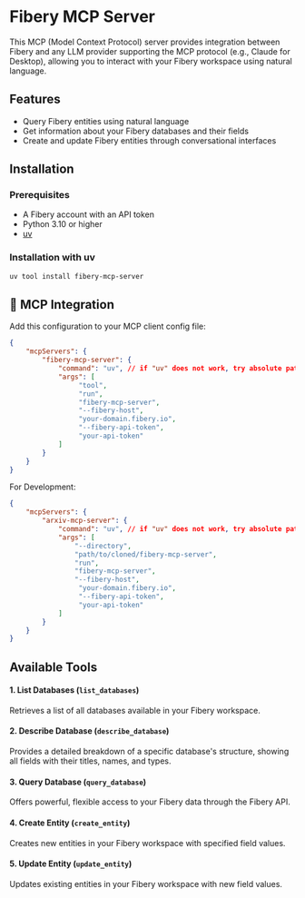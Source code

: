 # Fibery MCP Server

This MCP (Model Context Protocol) server provides integration between Fibery and any LLM provider supporting the MCP protocol (e.g., Claude for Desktop), allowing you to interact with your Fibery workspace using natural language.

## Features
- Query Fibery entities using natural language
- Get information about your Fibery databases and their fields
- Create and update Fibery entities through conversational interfaces

## Installation

### Prerequisites

- A Fibery account with an API token
- Python 3.10 or higher
- [uv](https://github.com/astral-sh/uv)

### Installation with uv

```bash
uv tool install fibery-mcp-server
```

## 🔌 MCP Integration

Add this configuration to your MCP client config file:

```json
{
    "mcpServers": {
        "fibery-mcp-server": {
            "command": "uv", // if "uv" does not work, try absolute path (i.e. /Users/username/.local/bin/uv)
            "args": [
                 "tool",
                 "run",
                 "fibery-mcp-server",
                 "--fibery-host",
                 "your-domain.fibery.io",
                 "--fibery-api-token",
                 "your-api-token"
            ]
        }
    }
}
```

For Development:

```json
{
    "mcpServers": {
        "arxiv-mcp-server": {
            "command": "uv", // if "uv" does not work, try absolute path (i.e. /Users/username/.local/bin/uv)
            "args": [
                "--directory",
                "path/to/cloned/fibery-mcp-server",
                "run",
                "fibery-mcp-server",
                "--fibery-host",
                 "your-domain.fibery.io",
                 "--fibery-api-token",
                 "your-api-token"
            ]
        }
    }
}
```

## Available Tools

#### 1. List Databases (`list_databases`)

Retrieves a list of all databases available in your Fibery workspace.

#### 2. Describe Database (`describe_database`)

Provides a detailed breakdown of a specific database's structure, showing all fields with their titles, names, and types.

#### 3. Query Database (`query_database`)

Offers powerful, flexible access to your Fibery data through the Fibery API.

#### 4. Create Entity (`create_entity`)

Creates new entities in your Fibery workspace with specified field values.

#### 5. Update Entity (`update_entity`) 

Updates existing entities in your Fibery workspace with new field values.